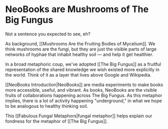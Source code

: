 # NeoBooks are Mushrooms of The Big Fungus

Not a sentence you expected to see, eh?

As background, [[Mushrooms Are the Fruiting Bodies of Mycelium]]. We think mushrooms are the fungi, but they are just the visible parts of large networks of hyphae that inhabit healthy soil — and help it get healthier. 

In a broad metaphoric coup, we've adopted [[The Big Fungus]] as a fruitful representation of the shared knowledge we wish existed more explicitly in the world. Think of it as a layer that lives above Google and Wikipedia. 

[[NeoBooks Introduction|NeoBooks]] are media experiments to make books more accessible, useful, and vibrant. As books, NeoBooks are the visible fruits of collaborations happening across The Big Fungus. As this metaphor implies, there is a lot of activity happening "underground," in what we hope to be analogous to healthy thinking soil. 


This [[Fabulous Fungal Metaphors|fungal metaphor]] helps explain our fondness for the metaphor of [[The Big Fungus]].
